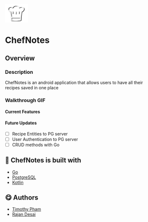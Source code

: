 <img src="./ChefNotes-Icon.svg" alt="" width="75" height="60">

# ChefNotes

## Overview
### Description
ChefNotes is an android application that allows users to have all their recipes saved in one place

### Walkthrough GIF

#### Current Features

#### Future Updates
- [ ]   Recipe Entities to PG server
- [ ]   User Authentication to PG server
- [ ]   CRUD methods with Go

## 🔨 ChefNotes is built with
  - [Go](https://golang.org/doc/)
  - [PostgreSQL](https://www.postgresql.org/docs/)
  - [Kotlin](https://kotlinlang.org/docs/home.html)

## 😋 Authors
  - [Timothy Pham](https://github.com/tpham2580)
  - [Rajan Desai](https://github.com/rajandes7)
